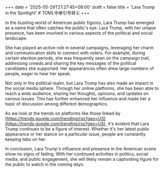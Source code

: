 +++
date = '2025-05-29T21:27:45+08:00'
draft = false
title = 'Lara Trump in the Spotlight' # TOML中单引号转义
+++

In the bustling world of American public figures, Lara Trump has emerged as a name that often catches the public's eye. Lara Trump, with her unique presence, has been involved in various aspects of the political and social landscape. 

She has played an active role in several campaigns, leveraging her charm and communication skills to connect with voters. For example, during certain election periods, she was frequently seen on the campaign trail, addressing crowds and sharing the key messages of the political candidates she supported. Her appearances often drew large numbers of people, eager to hear her speak. 

Not only in the political realm, but Lara Trump has also made an impact in the social media sphere. Through her online platforms, she has been able to reach a wide audience, sharing her thoughts, opinions, and updates on various issues. This has further enhanced her influence and made her a topic of discussion among different demographics. 

As we look at the trends on platforms like those linked by [https://trends.google.com/trending/rss?geo=US](https://trends.google.com/trending/rss?geo=US), it's evident that Lara Trump continues to be a figure of interest. Whether it's her latest public appearance or her stance on a particular issue, people are constantly keeping tabs on her. 

In conclusion, Lara Trump's influence and presence in the American scene show no signs of fading. With her continued activities in politics, social media, and public engagement, she will likely remain a captivating figure for the public to watch in the coming days.
